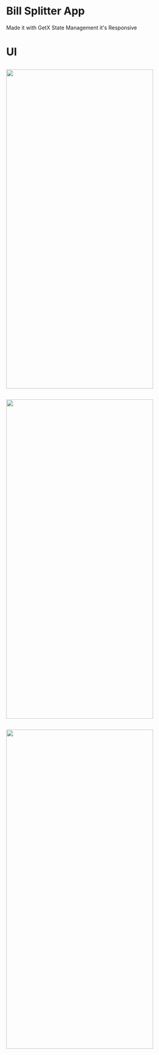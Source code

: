 # Bill Splitter App 
Made it with GetX State Management
it's Responsive

# UI 
##
## 
<img src="https://github.com/Rahul-Sharma-Github/bill_splitter_app/assets/64002004/e199c655-b605-4239-93fc-70c21a3d326a" width="393" height="852">

## 
## 

<img src="https://github.com/Rahul-Sharma-Github/bill_splitter_app/assets/64002004/54fc2982-af40-4307-99f9-59a554cd24fe" width="393" height="852">

## 
## 

<img src="https://github.com/Rahul-Sharma-Github/bill_splitter_app/assets/64002004/92222eff-4018-4ac9-8a85-edfacbc39c90" width="393" height="852">

## 
## 

